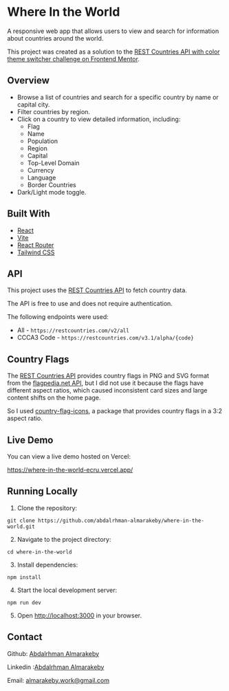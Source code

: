 # Where In the World

A responsive web app that allows users to view and search for information about countries around the world.

This project was created as a solution to the [REST Countries API with color theme switcher challenge on Frontend Mentor](https://www.frontendmentor.io/challenges/rest-countries-api-with-color-theme-switcher-5cacc469fec04111f7b848ca).

## Overview

- Browse a list of countries and search for a specific country by name or capital city.
- Filter countries by region.
- Click on a country to view detailed information, including:
  - Flag
  - Name
  - Population
  - Region
  - Capital
  - Top-Level Domain
  - Currency
  - Language
  - Border Countries
- Dark/Light mode toggle.

## Built With

- [React](https://reactjs.org/)
- [Vite](https://vitejs.dev/)
- [React Router](https://reactrouter.com/)
- [Tailwind CSS](https://tailwindcss.com/)

## API

This project uses the [REST Countries API](https://restcountries.com/) to fetch country data.

The API is free to use and does not require authentication.

The following endpoints were used:

- All - `https://restcountries.com/v2/all`
- CCCA3 Code - `https://restcountries.com/v3.1/alpha/{code}`

## Country Flags

The [REST Countries API](https://restcountries.com/) provides country flags in PNG and SVG format from the [flagpedia.net API](https://flagpedia.net/download/api), but I did not use it because the flags have different aspect ratios, which caused inconsistent card sizes and large content shifts on the home page.

So I used [country-flag-icons](https://www.npmjs.com/package/country-flag-icons), a package that provides country flags in a 3:2 aspect ratio.

## Live Demo

You can view a live demo hosted on Vercel:

https://where-in-the-world-ecru.vercel.app/

## Running Locally

1.  Clone the repository:

```
git clone https://github.com/abdalrhman-almarakeby/where-in-the-world.git
```

2.  Navigate to the project directory:

```
cd where-in-the-world
```

3.  Install dependencies:

```
npm install
```

4.  Start the local development server:

```
npm run dev
```

5.  Open [http://localhost:3000](http://localhost:3000/) in your browser.

## Contact

Github: [Abdalrhman Almarakeby](https://github.com/Abdalrhman-Almarakeby)

Linkedin :[Abdalrhman Almarakeby](https://www.linkedin.com/in/abdalrhman-almarakeby/)

Email: almarakeby.work@gmail.com
